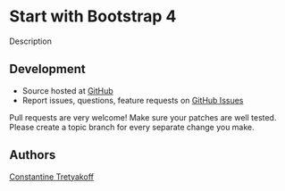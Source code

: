 # Start with Bootstrap 4

Description


## Development

- Source hosted at [GitHub](https://github.com/snetcher/bootstrap-4-gulp-starterkit)
- Report issues, questions, feature requests on [GitHub Issues](https://github.com/snetcher/bootstrap-4-gulp-starterkit/issues)

Pull requests are very welcome! Make sure your patches are well tested. Please create a topic branch for every separate change you make.

## Authors

[Constantine Tretyakoff](https://github.com/snetcher)